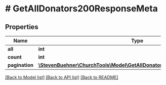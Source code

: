 # # GetAllDonators200ResponseMeta

## Properties

Name | Type | Description | Notes
------------ | ------------- | ------------- | -------------
**all** | **int** |  | [optional]
**count** | **int** |  | [optional]
**pagination** | [**\StevenBuehner\ChurchTools\Model\GetAllDonators200ResponseMetaPagination**](GetAllDonators200ResponseMetaPagination.md) |  | [optional]

[[Back to Model list]](../../README.md#models) [[Back to API list]](../../README.md#endpoints) [[Back to README]](../../README.md)
